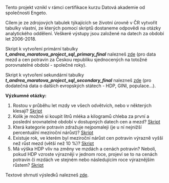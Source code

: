 Tento projekt vznikl v rámci certifikace kurzu Datová akademie od společnosti Engeto.

Cílem je ze zdrojových tabulek týkajících se životní úrovně v ČR vytvořit tabulky vlastní, ze kterých pomocí skriptů dostaneme odpovědi na otázky analytického oddělení. Veškeré výstupy jsou založené na datech za období let 2006-2018.

Skript k vytvoření primární tabulky *__t_andrea_maratova_project_sql_primary_final__* nalezneš [zde](https://github.com/AndreaMaratova/engeto_project_1/blob/main/01_vytvoreni_tabulky_primary) (pro data mezd a cen potravin za Českou republiku sjednocených na totožné porovnatelné období - společné roky).

Skript k vytvoření sekundární tabulky *__t_andrea_maratova_project_sql_secondary_final__* nalezneš [zde](https://github.com/AndreaMaratova/engeto_project_1/blob/main/02_vytvoreni_tabulky_secondary) (pro dodatečná data o dalších evropských státech - HDP, GINI, populace...).

**Výzkumné otázky:** 

1. Rostou v průběhu let mzdy ve všech odvětvích, nebo v některých klesají? [Skript](https://github.com/AndreaMaratova/engeto_project_1/blob/main/1_otazka_komplet)
2. Kolik je možné si koupit litrů mléka a kilogramů chleba za první a poslední srovnatelné období v dostupných datech cen a mezd? [Skript](https://github.com/AndreaMaratova/engeto_project_1/blob/main/2_otazka_komplet)
3. Která kategorie potravin zdražuje nejpomaleji (je u ní nejnižší percentuální meziroční nárůst)? [Skript](https://github.com/AndreaMaratova/engeto_project_1/blob/main/3_otazka_komplet)
4. Existuje rok, ve kterém byl meziroční nárůst cen potravin výrazně vyšší než růst mezd (větší než 10 %)? [Skript](https://github.com/AndreaMaratova/engeto_project_1/blob/main/4_otazka_komplet)
5. Má výška HDP vliv na změny ve mzdách a cenách potravin? Neboli, pokud HDP vzroste výrazněji v jednom roce, projeví se to na cenách potravin či mzdách ve stejném nebo následujícím roce výraznějším růstem? [Skript](https://github.com/AndreaMaratova/engeto_project_1/blob/main/5_otazka_komplet)


Textové shrnutí výsledků nalezneš [zde](vysledky_text.md).





